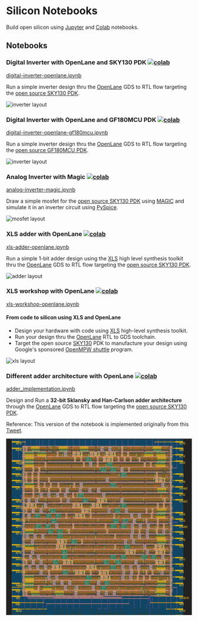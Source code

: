 # Silicon Notebooks

Build open silicon using [Jupyter](https://jupyter.org/) and [Colab](https://colab.research.google.com/) notebooks.

## Notebooks

### Digital Inverter with OpenLane and SKY130 PDK [![colab](https://colab.research.google.com/assets/colab-badge.svg)](https://colab.research.google.com/github/chipsalliance/silicon-notebooks/blob/main/digital-inverter-openlane.ipynb)

[digital-inverter-openlane.ipynb](digital-inverter-openlane.ipynb)

Run a simple inverter design thru the [OpenLane](https://github.com/The-OpenROAD-Project/OpenLane/) GDS to RTL flow targeting the [open source SKY130 PDK](https://github.com/google/skywater-pdk/).

![inverter layout](img/inverter.svg)

### Digital Inverter with OpenLane and GF180MCU PDK [![colab](https://colab.research.google.com/assets/colab-badge.svg)](https://colab.research.google.com/github/chipsalliance/silicon-notebooks/blob/main/digital-inverter-openlane-gf180mcu.ipynb)

[digital-inverter-openlane-gf180mcu.ipynb](digital-inverter-openlane-gf180mcu.ipynb)

Run a simple inverter design thru the [OpenLane](https://github.com/The-OpenROAD-Project/OpenLane/) GDS to RTL flow targeting the [open source GF180MCU PDK](https://github.com/google/gf180mcu-pdk/).

![inverter layout](img/inverter-gf180mcu.svg)

### Analog Inverter with Magic [![colab](https://colab.research.google.com/assets/colab-badge.svg)](https://colab.research.google.com/github/chipsalliance/silicon-notebooks/blob/main/analog-inverter-magic.ipynb)

[analog-inverter-magic.ipynb](analog-inverter-magic.ipynb)

Draw a simple mosfet for the [open source SKY130 PDK](https://github.com/google/skywater-pdk/) using [MAGIC](https://github.com/RTimothyEdwards/magic) and simulate it in an inverter circuit using [PySpice](https://pyspice.fabrice-salvaire.fr/).

![mosfet layout](img/mosfet.png)

### XLS adder with OpenLane [![colab](https://colab.research.google.com/assets/colab-badge.svg)](https://colab.research.google.com/github/chipsalliance/silicon-notebooks/blob/main/xls-adder-openlane.ipynb)

[xls-adder-openlane.ipynb](xls-adder-openlane.ipynb)

Run a simple 1-bit adder design using the [XLS](https://google.github.io/xls/) high level synthesis toolkit thru the [OpenLane](https://github.com/The-OpenROAD-Project/OpenLane/) GDS to RTL flow targeting the [open source SKY130 PDK](https://github.com/google/skywater-pdk/).

![adder layout](img/adder.svg)

### XLS workshop with OpenLane [![colab](https://colab.research.google.com/assets/colab-badge.svg)](https://colab.research.google.com/github/chipsalliance/silicon-notebooks/blob/main/xls-workshop-openlane.ipynb)

[xls-workshop-openlane.ipynb](xls-workshop-openlane.ipynb)

#### From code to silicon using XLS and OpenLane

- Design your hardware with code using [XLS](https://google.github.io/xls/) high-level synthesis toolkit.
- Run your design thru the [OpenLane](https://github.com/The-OpenROAD-Project/OpenLane/) RTL to GDS toolchain.
- Target the open source [SKY130](https://github.com/google/skywater-pdk/) PDK to manufacture your design using Google's sponsored [OpenMPW shuttle](https://developers.google.com/silicon) program.

![xls layout](img/xls.png)

### Different adder architecture with OpenLane [![colab](https://colab.research.google.com/assets/colab-badge.svg)](https://colab.research.google.com/github/heyshakya/silicon-notebooks/blob/main/adder_implementation.ipynb)

[adder_implementation.ipynb](adder_implementation.ipynb)

Design and Run a **32-bit Sklansky and Han-Carlson adder architecture** through the [OpenLane](https://github.com/The-OpenROAD-Project/OpenLane/) GDS to RTL flow targeting the [open source SKY130 PDK](https://github.com/google/skywater-pdk/).

Reference: This version of the notebook is implemented originally from this [Tweet](https://twitter.com/td_ene/status/1512590193596973062).

![32adder layout](img/32adder_layout.jpg)
